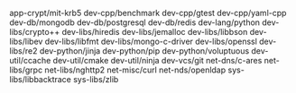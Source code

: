 app-crypt/mit-krb5
dev-cpp/benchmark
dev-cpp/gtest
dev-cpp/yaml-cpp
dev-db/mongodb
dev-db/postgresql
dev-db/redis
dev-lang/python
dev-libs/crypto++
dev-libs/hiredis
dev-libs/jemalloc
dev-libs/libbson
dev-libs/libev
dev-libs/libfmt
dev-libs/mongo-c-driver
dev-libs/openssl
dev-libs/re2
dev-python/jinja
dev-python/pip
dev-python/voluptuous
dev-util/ccache
dev-util/cmake
dev-util/ninja
dev-vcs/git
net-dns/c-ares
net-libs/grpc
net-libs/nghttp2
net-misc/curl
net-nds/openldap
sys-libs/libbacktrace
sys-libs/zlib
